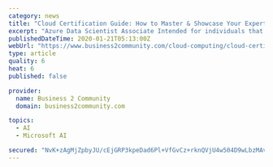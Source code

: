 ```yaml
---
category: news
title: "Cloud Certification Guide: How to Master & Showcase Your Expertise in AWS, Azure, & Google Cloud"
excerpt: "Azure Data Scientist Associate Intended for individuals that apply Azure’s machine learning techniques to train, evaluate, and deploy models that will ultimately help solve business problems. Azure Data Engineer Associate For individuals that design and implement the management, security, monitoring, and privacy of data – using the full ..."
publishedDateTime: 2020-01-21T05:13:00Z
webUrl: "https://www.business2community.com/cloud-computing/cloud-certification-guide-how-to-master-showcase-your-expertise-in-aws-azure-google-cloud-02276717"
type: article
quality: 6
heat: 6
published: false

provider:
  name: Business 2 Community
  domain: business2community.com

topics:
  - AI
  - Microsoft AI

secured: "NvK+zAgMjZpbyJU/cEjGRP3kpeDad6Pl+VfGvCz+rknQVjU4w504D9wLbzMAvcrZdRZOWwcEEBBav4Yv2K2URmsHJnlFpCpaYmT9rSmUdvXy7B+yzmxbNcnRk8KPaaU+FQKXijgBIlEZrLPmf0TAuVVM0Qa2ncIhuwQ+V6JOASJYW8zU6dw5ccd+PbSYLGr5AobOXEXS+YsN0csaG+iSddYqoN1Va5U3DPMa8HSq8OVso5uw25We/Q8zvIbeKNiVIWq1C3HNuxfy7BuQLSB/qBU4WgAlRclN7/6jvk1MRQNcU7/iM6amP1HrXkHAZsIj;rhlQqz9UdQGxQsJQhXZVNw=="
---
```


